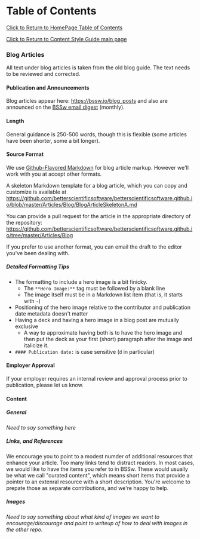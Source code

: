 Table of Contents
===============================
[Click to Return to HomePage Table of Contents](../../README.md)

[Click to Return to Content Style Guide main page](ContentStyleGuide.md)

### Blog Articles

All text under blog articles is taken from the old blog guide. The text needs to be reviewed and corrected.

#### Publication and Announcements
Blog articles appear here: https://bssw.io/blog_posts and also are announced on the [BSSw email digest](https://bssw.io/pages/receive-our-email-digest) (monthly).

#### Length
General guidance is 250-500 words, though this is flexible (some articles have been shorter, some a bit longer). 

#### Source Format
We use [Github-Flavored Markdown](https://guides.github.com/features/mastering-markdown/) for blog article markup.  However we'll work with you at accept other formats.

A skeleton Markdown template for a blog article, which you can copy and customize is available at https://github.com/betterscientificsoftware/betterscientificsoftware.github.io/blob/master/Articles/Blog/BlogArticleSkeletonA.md

You can provide a pull request for the article in the appropriate directory of the repository: https://github.com/betterscientificsoftware/betterscientificsoftware.github.io/tree/master/Articles/Blog

If you prefer to use another format, you can email the draft to the editor you've been dealing with.

##### Detailed Formatting Tips
 - The formatting to include a hero image is a bit finicky.
   - The `**Hero Image:**` tag must be followed by a blank line
   - The image itself must be in a Markdown list item (that is, it starts with `-`)
 - Positioning of the hero image relative to the contributor and publication date metadata doesn't matter
 - Having a deck and having a hero image in a blog post are mutually exclusive
   - A way to approximate having both is to have the hero image and then put the deck as your first (short) paragraph after the image and italicize it.
 - `#### Publication date:` is case sensitive (`d` in particular)

#### Employer Approval
If your employer requires an internal review and approval process prior to publication, please let us know.

#### Content
##### General

*Need to say something here*

##### Links, and References
We encourage you to point to a modest numder of additional resources that enhance your article.  Too many links tend to distract readers.  In most cases, we would like to have the items you refer to in BSSw.  These would usually be what we call "curated content", which means short items that provide a pointer to an extenral resource with a short description.  You're welcome to prepate those as separate contributions, and we're happy to help.

##### Images
*Need to say something about what kind of images we want to encourage/discourage and point to writeup of how to deal with images in the other repo.*


<!---
   Publish: no
---!>
